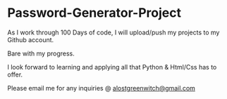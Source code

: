# Password-Generator-Project

As I work through 100 Days of code, I will upload/push my projects to my Github account.

Bare with my progress.

I look forward to learning and applying all that Python & Html/Css has to offer.

Please email me for any inquiries @ alostgreenwitch@gmail.com
